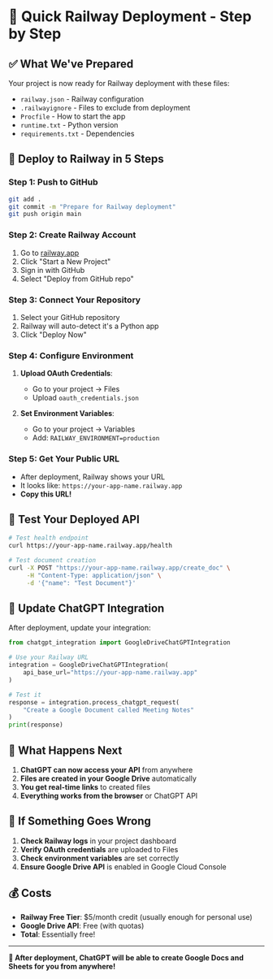 # 🚀 Quick Railway Deployment - Step by Step

## ✅ **What We've Prepared**

Your project is now ready for Railway deployment with these files:
- `railway.json` - Railway configuration
- `.railwayignore` - Files to exclude from deployment
- `Procfile` - How to start the app
- `runtime.txt` - Python version
- `requirements.txt` - Dependencies

## 🚀 **Deploy to Railway in 5 Steps**

### **Step 1: Push to GitHub**
```bash
git add .
git commit -m "Prepare for Railway deployment"
git push origin main
```

### **Step 2: Create Railway Account**
1. Go to [railway.app](https://railway.app)
2. Click "Start a New Project"
3. Sign in with GitHub
4. Select "Deploy from GitHub repo"

### **Step 3: Connect Your Repository**
1. Select your GitHub repository
2. Railway will auto-detect it's a Python app
3. Click "Deploy Now"

### **Step 4: Configure Environment**
1. **Upload OAuth Credentials**:
   - Go to your project → Files
   - Upload `oauth_credentials.json`
   
2. **Set Environment Variables**:
   - Go to your project → Variables
   - Add: `RAILWAY_ENVIRONMENT=production`

### **Step 5: Get Your Public URL**
- After deployment, Railway shows your URL
- It looks like: `https://your-app-name.railway.app`
- **Copy this URL!**

## 🧪 **Test Your Deployed API**

```bash
# Test health endpoint
curl https://your-app-name.railway.app/health

# Test document creation
curl -X POST "https://your-app-name.railway.app/create_doc" \
     -H "Content-Type: application/json" \
     -d '{"name": "Test Document"}'
```

## 🔧 **Update ChatGPT Integration**

After deployment, update your integration:

```python
from chatgpt_integration import GoogleDriveChatGPTIntegration

# Use your Railway URL
integration = GoogleDriveChatGPTIntegration(
    api_base_url="https://your-app-name.railway.app"
)

# Test it
response = integration.process_chatgpt_request(
    "Create a Google Document called Meeting Notes"
)
print(response)
```

## 🎯 **What Happens Next**

1. **ChatGPT can now access your API** from anywhere
2. **Files are created in your Google Drive** automatically
3. **You get real-time links** to created files
4. **Everything works from the browser** or ChatGPT API

## 🚨 **If Something Goes Wrong**

1. **Check Railway logs** in your project dashboard
2. **Verify OAuth credentials** are uploaded to Files
3. **Check environment variables** are set correctly
4. **Ensure Google Drive API** is enabled in Google Cloud Console

## 💰 **Costs**

- **Railway Free Tier**: $5/month credit (usually enough for personal use)
- **Google Drive API**: Free (with quotas)
- **Total**: Essentially free!

---

**🎉 After deployment, ChatGPT will be able to create Google Docs and Sheets for you from anywhere!**

